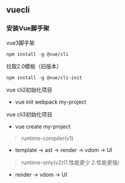 ## vuecli

### 安装Vue脚手架

vue3脚手架
```
npm install -g @vue/cli
```

拉取2.0模板（旧版本）
```
npm install -g @vue/cli-init
```

vue cli2初始化项目
- vue init webpack my-project

vue cli3初始化项目
- vue create my-project

> runtime-compiler(v1)
- template -> ast -> render -> vdom -> UI

> runtime-only(v2)(1.性能更少 2.性能更强)
- render -> vdom -> UI